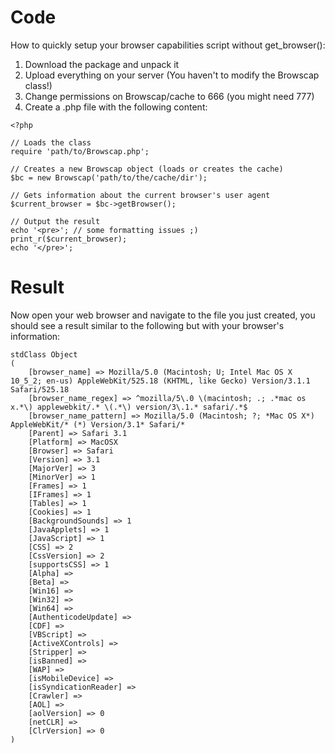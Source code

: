 # Code #

How to quickly setup your browser capabilities script without get\_browser():
  1. Download the package and unpack it
  1. Upload everything on your server (You haven't to modify the Browscap class!)
  1. Change permissions on Browscap/cache to 666 (you might need 777)
  1. Create a .php file with the following content:
```
<?php

// Loads the class
require 'path/to/Browscap.php';

// Creates a new Browscap object (loads or creates the cache)
$bc = new Browscap('path/to/the/cache/dir');

// Gets information about the current browser's user agent
$current_browser = $bc->getBrowser();

// Output the result
echo '<pre>'; // some formatting issues ;)
print_r($current_browser);
echo '</pre>';
```

# Result #

Now open your web browser and navigate to the file you just created, you should see a result similar to the following but with your browser's information:

```
stdClass Object
(
    [browser_name] => Mozilla/5.0 (Macintosh; U; Intel Mac OS X 10_5_2; en-us) AppleWebKit/525.18 (KHTML, like Gecko) Version/3.1.1 Safari/525.18
    [browser_name_regex] => ^mozilla/5\.0 \(macintosh; .; .*mac os x.*\) applewebkit/.* \(.*\) version/3\.1.* safari/.*$
    [browser_name_pattern] => Mozilla/5.0 (Macintosh; ?; *Mac OS X*) AppleWebKit/* (*) Version/3.1* Safari/*
    [Parent] => Safari 3.1
    [Platform] => MacOSX
    [Browser] => Safari
    [Version] => 3.1
    [MajorVer] => 3
    [MinorVer] => 1
    [Frames] => 1
    [IFrames] => 1
    [Tables] => 1
    [Cookies] => 1
    [BackgroundSounds] => 1
    [JavaApplets] => 1
    [JavaScript] => 1
    [CSS] => 2
    [CssVersion] => 2
    [supportsCSS] => 1
    [Alpha] => 
    [Beta] => 
    [Win16] => 
    [Win32] => 
    [Win64] => 
    [AuthenticodeUpdate] => 
    [CDF] => 
    [VBScript] => 
    [ActiveXControls] => 
    [Stripper] => 
    [isBanned] => 
    [WAP] => 
    [isMobileDevice] => 
    [isSyndicationReader] => 
    [Crawler] => 
    [AOL] => 
    [aolVersion] => 0
    [netCLR] => 
    [ClrVersion] => 0
)
```